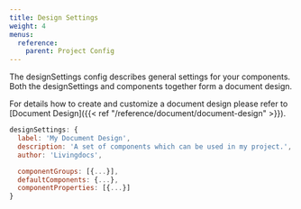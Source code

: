 ```yaml
---
title: Design Settings
weight: 4
menus:
  reference:
    parent: Project Config
---
```


The designSettings config describes general settings for your components.
Both the designSettings and components together form a document design.

For details how to create and customize a document design please refer to
[Document Design]({{< ref "/reference/document/document-design" >}}).

```js
designSettings: {
  label: 'My Document Design',
  description: 'A set of components which can be used in my project.',
  author: 'Livingdocs',

  componentGroups: [{...}],
  defaultComponents: {...},
  componentProperties: [{...}]
}
```
